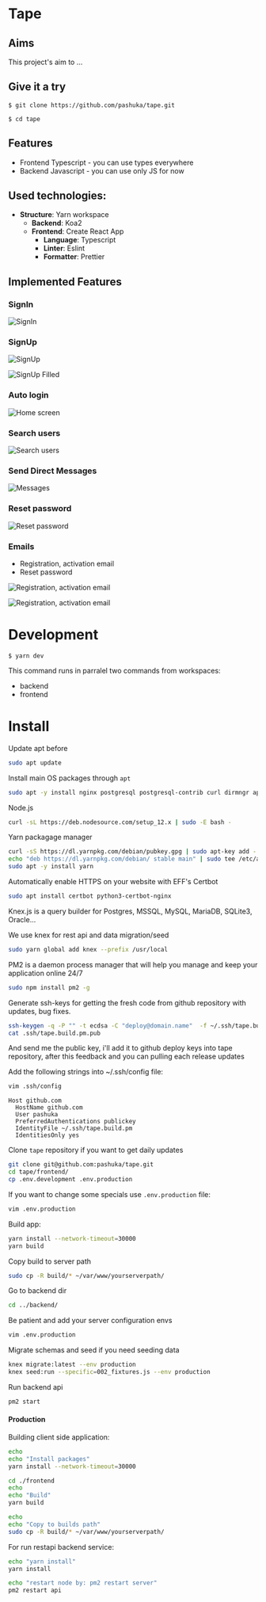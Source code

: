 # Tape

## Aims

This project's aim to ...

## Give it a try

`$ git clone https://github.com/pashuka/tape.git`

`$ cd tape`

## Features

- Frontend Typescript - you can use types everywhere
- Backend Javascript - you can use only JS for now

## Used technologies:

- <b>Structure</b>: Yarn workspace
  - <b>Backend</b>: Koa2
  - <b>Frontend</b>: Create React App
    - <b>Language</b>: Typescript
    - <b>Linter</b>: Eslint
    - <b>Formatter</b>: Prettier

## Implemented Features

### SignIn

![SignIn](./screenshots/signin.png)

### SignUp

![SignUp](./screenshots/signup.png)

![SignUp Filled](./screenshots/signup-filled.png)

### Auto login

![Home screen](./screenshots/home.png)

### Search users

![Search users](./screenshots/search.png)

### Send Direct Messages

![Messages](./screenshots/messages.png)

### Reset password

![Reset password](./screenshots/reset-password.png)

### Emails

- Registration, activation email
- Reset password

![Registration, activation email](./screenshots/activation.png)

![Registration, activation email](./screenshots/activation-2.png)

# Development

`$ yarn dev`

This command runs in parralel two commands from workspaces:

- backend
- frontend

# Install

Update apt before

```sh
sudo apt update
```

Install main OS packages through `apt`

```sh
sudo apt -y install nginx postgresql postgresql-contrib curl dirmngr apt-transport-https lsb-release ca-certificates nodejs gcc g++ make git
```

Node.js

```sh
curl -sL https://deb.nodesource.com/setup_12.x | sudo -E bash -
```

Yarn packagage manager

```sh
curl -sS https://dl.yarnpkg.com/debian/pubkey.gpg | sudo apt-key add -
echo "deb https://dl.yarnpkg.com/debian/ stable main" | sudo tee /etc/apt/sources.list.d/yarn.list
sudo apt -y install yarn
```

Automatically enable HTTPS on your website with EFF's Certbot

```sh
sudo apt install certbot python3-certbot-nginx
```

Knex.js is a query builder for Postgres, MSSQL, MySQL, MariaDB, SQLite3, Oracle...

We use knex for rest api and data migration/seed

```sh
sudo yarn global add knex --prefix /usr/local
```

PM2 is a daemon process manager that will help you manage and keep your application online 24/7

```sh
sudo npm install pm2 -g
```

Generate ssh-keys for getting the fresh code from github repository with updates, bug fixes.

```sh
ssh-keygen -q -P "" -t ecdsa -C "deploy@domain.name"  -f ~/.ssh/tape.build.pm
cat .ssh/tape.build.pm.pub
```

And send me the public key, i'll add it to github deploy keys into tape repository, after this feedback and you can pulling each release updates

Add the following strings into ~/.ssh/config file:

```sh
vim .ssh/config
```

```
Host github.com
  HostName github.com
  User pashuka
  PreferredAuthentications publickey
  IdentityFile ~/.ssh/tape.build.pm
  IdentitiesOnly yes

```

Clone `tape` repository if you want to get daily updates

```sh
git clone git@github.com:pashuka/tape.git
cd tape/frontend/
cp .env.development .env.production
```

If you want to change some specials use `.env.production` file:

```sh
vim .env.production
```

Build app:

```sh
yarn install --network-timeout=30000
yarn build
```

Copy build to server path

```sh
sudo cp -R build/* ~/var/www/yourserverpath/
```

Go to backend dir

```sh
cd ../backend/
```

Be patient and add your server configuration envs

```sh
vim .env.production
```

Migrate schemas and seed if you need seeding data

```sh
knex migrate:latest --env production
knex seed:run --specific=002_fixtures.js --env production
```

Run backend api

```sh
pm2 start
```

#### Production

Building client side application:

```sh
echo
echo "Install packages"
yarn install --network-timeout=30000

cd ./frontend
echo
echo "Build"
yarn build

echo
echo "Copy to builds path"
sudo cp -R build/* ~/var/www/yourserverpath/
```

For run restapi backend service:

```sh
echo "yarn install"
yarn install

echo "restart node by: pm2 restart server"
pm2 restart api
```
